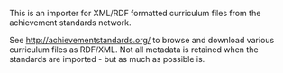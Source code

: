 This is an importer for XML/RDF formatted curriculum files from the achievement standards network.

See http://achievementstandards.org/ to browse and download various curriculum files as RDF/XML. Not all
metadata is retained when the standards are imported - but as much as possible is.
